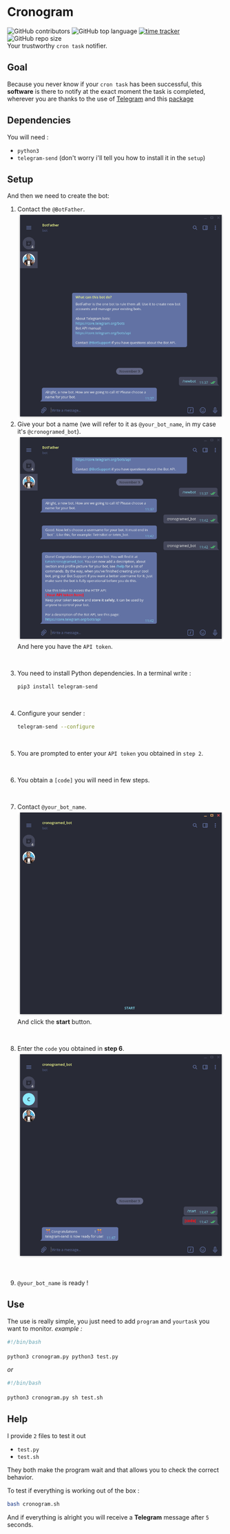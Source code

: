 # Cronogram

![GitHub contributors](https://img.shields.io/github/contributors/Azarogue/cronogram?color=green&style=flat)
![GitHub top language](https://img.shields.io/github/languages/top/GBernard314/cronogram?style=flat)
[![time tracker](https://wakatime.com/badge/github/GBernard314/cronogram.svg)](https://wakatime.com/badge/github/GBernard314/cronogram)
![GitHub repo size](https://img.shields.io/github/repo-size/Azarogue/cronogram?label=project%20size&style=flat&color=lightgrey)
<br>Your trustworthy ```cron task``` notifier.

## Goal

Because you never know if your ```cron task``` has been successful, this **software** is there to notify at the exact moment the task is completed, wherever you are thanks to the use of [Telegram](https://telegram.org/) and this [package](https://pypi.org/project/telegram-send/)

## Dependencies
You will need :
- ```python3```
- ```telegram-send``` (don't worry i'll tell you how to install it in the ```setup```)


## Setup

And then we need to create the bot:

1. Contact the ```@BotFather```.<br>
   ![image](./screenshots/Screenshot_1.png)
2. Give your bot a name (we will refer to it as ```@your_bot_name```, in my case it's ```@cronogramed_bot```).<br>
    ![image](./screenshots/Screenshot_2.png)
<br>And here you have the ```API token```.  
<br>

3. You need to install Python dependencies.
    In a terminal write :

    ```bash
    pip3 install telegram-send
    ```
<br>

4. Configure your sender :

    ```bash
    telegram-send --configure
    ```
<br>

5. You are prompted to enter your ```API token``` you obtained in ```step 2```.
<br>

6. You obtain a ```[code]``` you will need in few steps.
<br>

7. Contact ```@your_bot_name```.<br>
    ![image](./screenshots/Screenshot_3.png)
<br>And click the **start** button.
<br>

8. Enter the ```code``` you obtained in **step 6**.</br>
    ![image](./screenshots/Screenshot_4.png)
<br>

9. ```@your_bot_name``` is ready !


## Use
The use is really simple, you just need to add ```program``` and ```yourtask``` you want to monitor.
*example :* 

```bash
#!/bin/bash

python3 cronogram.py python3 test.py
```

*or*

```bash
#!/bin/bash

python3 cronogram.py sh test.sh
```

## Help
I provide ```2``` files to test it out
- ```test.py```
- ```test.sh```
  
They both make the program wait and that allows you to check the correct behavior.

To test if everything is working out of the box :
```bash
bash cronogram.sh
```
And if everything is alright you will receive a **Telegram** message after ```5``` seconds.
